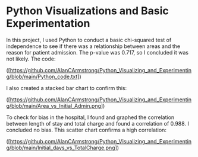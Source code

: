 # Python Visualizations and Basic Experimentation

In this project, I used Python to conduct a basic chi-squared test of independence to see if there was a relationship between areas and
the reason for patient admission. The p-value was 0.717, so I concluded it was not likely. The code:

([https://github.com/AlanCArmstrong/Python_Visualizing_and_Experimenting/blob/main/Python_code.txt])

I also created a stacked bar chart to confirm this:

([https://github.com/AlanCArmstrong/Python_Visualizing_and_Experimenting/blob/main/Area_vs_Initial_Admin.png])

To check for bias in the hospital, I found and graphed the correlation between length of stay and total charge and found a correlation of 0.988.
I concluded no bias. This scatter chart confirms a high correlation:

([https://github.com/AlanCArmstrong/Python_Visualizing_and_Experimenting/blob/main/Initial_days_vs_TotalCharge.png])

